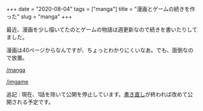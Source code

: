 +++
date = "2020-08-04"
tags = ["manga"]
title = "漫画とゲームの続きを作った"
slug = "manga"
+++

最近、漫画を少し描いてたのとゲームの物語は週更新なので続きを書いたりしてました。

漫画は40ページからなんですが、ちょっとわかりにくいなあ。でも、面倒なので放置。

[/manga](/manga)

[/imgame](/imgame)

追記 : 現在、1話を除いて公開を停止しています。[書き直し](https://syui.ai/blog/post/2020/08/05/manga/)が終われば改めて公開される予定です。

